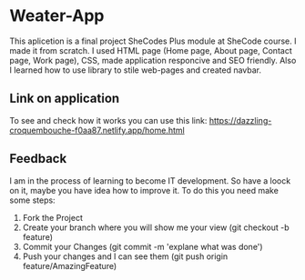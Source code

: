 # Weater-App
This aplicetion is a final project SheCodes Plus module at SheCode course. 
I made it from scratch. I used HTML page (Home page, About page, Contact page, Work page), CSS, made application responcive and SEO friendly. Also I learned how to use library to stile web-pages and created navbar.

## Link on application
 To see and check how it works you can use this link: https://dazzling-croquembouche-f0aa87.netlify.app/home.html

## Feedback
I am in the process of learning to become IT development. So have a loock on it, maybe you have idea how to improve it. To do this you need make some steps:
1. Fork the Project
2. Create your branch where you will show me your view (git checkout -b feature)
3. Commit your Changes (git commit -m 'explane what was done')
4. Push your changes and I can see them (git push origin feature/AmazingFeature)
